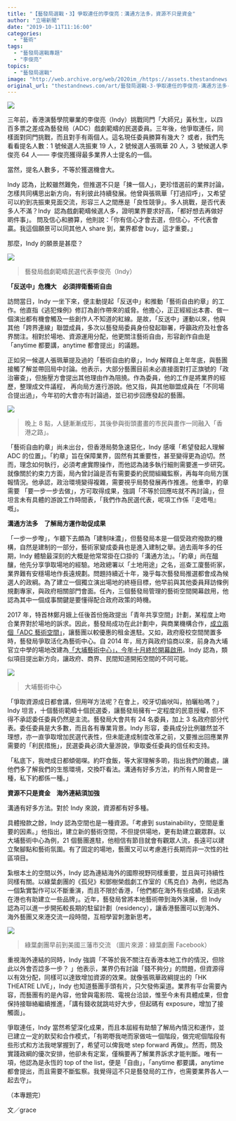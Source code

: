 ```yaml
---
title: "【藝發局選戰・3】爭取連任的李俊亮：溝通方法多，資源不只是資金"
author: "立場新聞"
date: "2019-10-11T11:16:00"
categories:
  - "藝術"
tags:
  - "藝發局選戰專題"
  - "李俊亮"
topics:
  - "藝發局選戰"
image: "http://web.archive.org/web/2020im_/https://assets.thestandnews.com/media/resized/1200x0/photos/adc-09_ef2wc_6Bz8NTq.png"
original_url: "thestandnews.com/art/藝發局選戰-3-爭取連任的李俊亮-溝通方法多-資源不只是資金"
---
```

![](http://web.archive.org/web/2020im_/https://assets.thestandnews.com/media/resized/1200x0/photos/adc-09_ef2wc_6Bz8NTq.png)

三年前，香港演藝學院畢業的李俊亮（Indy）挑戰同門「大師兄」黃秋生，以四百多票之差成為藝發局（ADC）戲劇範疇的民選委員。三年後，他爭取連任，同樣面對同門挑戰，而且對手有兩個人。這名現任委員勝算有幾大？ 或者，我們先看看提名人數：1 號候選人冼振東 19 人，2 號候選人張珮華 20 人，3 號候選人李俊亮 64 人—— 李俊亮獲得最多業界人士提名的一個。

當然，提名人數多，不等於獲選機會大。

Indy 認為，比較雖然難免，但推選不只是「揀一個人」，更珍惜選前的業界討論，怎樣共同構思出新方向，有利彼此持續發展。他曾與張珮華「打過招呼」，又希望可以約到冼振東見面交流，形容三人之間應是「良性競爭」。多人挑戰，是否代表多人不滿？Indy  認為戲劇範疇候選人多，證明業界要求好高，「都好想去再做好啲件事」。 問及信心和勝算，他則說：「你有信心才會去選，但信心，不代表會贏。我這個願景可以同其他人 share 到，業界都會 buy，這才重要。」

那麼，Indy 的願景是甚麼？

![](http://web.archive.org/web/2020im_/https://assets.thestandnews.com/media/photos/E69D8EE4BF8AE4BAAE20indy_S0ixe_g87wxkh.jpg)
> 藝發局戲劇範疇民選代表李俊亮（Indy）

**「反送中」危機大　必須捍衛藝術自由**

訪問當日，Indy 一坐下來，便主動提起「反送中」和推動「藝術自由約章」的工作。他直指《逃犯條例》修訂為創作帶來的威脅。他擔心，正正經經出本書、做一個演出都有機會觸及一些創作人不知道的紅線。是故，「反送中」運動以來，他與其他「跨界連線」聯盟成員，多次以藝發局委員身份發起聯署，呼籲政府及社會各界關注。相對於場地、資源運用分配，他更關注藝術自由，形容創作自由是「anytime 都要講，anytime 都會提出」的議題。

正如另一候選人張珮華提及過的「藝術自由約章」，Indy 解釋自上年年底，與藝團接觸了解並帶回局中討論。他表示，大部分藝團目前未必直接面對打正旗號的「政治審查」，但施壓方會提出其他理由作為阻撓。作為委員，他的工作是將業界的經歷，整理成文件議程， 再向局方進行游說。他又指，與其他聯盟成員在「不同場合提出過」，今年初的大會亦有討論過，並已初步回應發起的藝團。

![](http://web.archive.org/web/2020im_/https://assets.thestandnews.com/media/photos/chaindraw_yznbt_yu9PgdC.jpg)
> 晚上 8 點，人鏈漸漸成形，其後參與街頭畫畫的市民與畫作一同融入「香港之路」。

「藝術自由約章」尚未出台，但香港局勢急速惡化，Indy 感嘆「希望發起人理解 ADC 的位置」。「約章」旨在保障業界，固然有其重要性，甚至變得更為迫切。然而，理念如何執行，必須考慮實際操作，而他認為諸多執行細則需要進一步研究。就像關於約束力方面，局內曾討論是否有需要委約民間組織監察，再每年向局方匯報情況。他承認，政治環境變得複雜，需要視乎局勢發展再作推進。他重申，約章需要 「要一步一步去做」，方可取得成果，強調「不等於回應咗就不再討論」，但坦言未有具體的游說工作時間表，「我們作為民選代表，呢項工作係『走唔甩』嘅」。

**溝通方法多　了解局方運作助促成果**

「一步一步嚟」，乍聽下去頗為「建制味濃」，但藝發局本是一個受政府撥款的機構，自然是建制的一部分，藝術家變成委員也是進入建制之舉。過去兩年多的任期，Indy 體驗最深刻的大概是他常常掛在口掛的「溝通方法」。「約章」尚在醞釀，他先分享爭取場地的經驗。地政總署以「土地用途」之名，巡查工廈藝術家，業界難有安穩場地作長遠規劃。問題持續近十年，幾乎每次藝發局推選都會成為候選人的政綱。為了建立一個獨立演出場地的終極目標，他早前與其他委員拜訪條例規劃專家，與政府相關部門會面。任內，三個藝發局管理的藝術空間開幕啟用，他認為其中一個成事關鍵是要懂得配合政府政策的時機。

2017 年，特首林鄭月娥上任後首份施政提出「青年共享空間」計劃，某程度上吻合業界對於場地的訴求。因此，藝發局成功在此計劃中，與商業機構合作，[成立兩個「ADC 藝術空間」](../../art/%E8%A7%80%E5%A1%98adc%E8%97%9D%E8%A1%93%E7%A9%BA%E9%96%93%E6%8B%9B%E7%A7%9F-%E8%A1%A8%E6%BC%94%E8%97%9D%E8%A1%93%E5%B0%88%E7%94%A8-%E5%91%8E%E7%A7%9F%E5%85%AB%E8%9A%8A%E8%A8%AD%E8%A3%9D%E4%BF%AE%E6%B4%A5%E8%B2%BC/)，讓藝團以較優惠的租金進駐。又如，政府廢校空間閒置多時，藝發局爭取活化為藝術中心。自 2014 年，局方與政府協商以來，前身為大埔官立中學的場地改建為[「大埔藝術中心」，今年十月終於開幕啟用](../../art/%E5%A4%A7%E5%9F%94%E8%97%9D%E8%A1%93%E4%B8%AD%E5%BF%83%E8%90%BD%E6%88%90%E5%95%9F%E7%94%A8-21%E8%97%9D%E5%9C%98%E9%80%B2%E9%A7%90-%E8%A8%AD%E6%96%BD%E9%A0%90%E7%95%99%E7%AF%80%E6%95%B8%E5%8F%AF%E5%8D%B3%E7%A7%9F%E5%8D%B3%E7%94%A8/)。Indy 認為，類似項目提出新方向，讓政府、商界、民間知道開拓空間的不同可能。

![](http://web.archive.org/web/2020im_/https://assets.thestandnews.com/media/photos/entrance_Wchq0_L4Sg4gL.jpg)
> 大埔藝術中心

「爭取資源成日都會講，但用咩方法呢？在會上，咬牙切齒吠叫，拍曬枱嗎？」Indy 坦言，十個藝術範疇十個民選委，讓藝發局擁有一定程度的民意授權，但不得不承認委任委員仍然是主流。藝發局大會共有 24 名委員，加上 3 名政府部分代表。委任委員是大多數，而且各有專業背景。Indy 形容，委員成分比例雖然並不理想，亦一直爭取增加民選代表性，但未能達成制度改革之前，又要推出回應業界需要的「利民措施」，民選委員必須大量游說，爭取委任委員的信任和支持。

「私底下，我哋成日都傾偈㗎。約吓食飯，等大家理解多啲，指出我們的難處，讓他們多了解我們的生態環境，交換吓看法。溝通有好多方法，約所有人開會是一種，私下約都係一種。」

**資源不只是資金　海外連結須加強**

溝通有好多方法。對於 Indy 來說，資源都有好多種。

具體撥款之餘，Indy 認為空間也是一種資源。「考慮到 sustainability，空間是重要的因素。」他指出，建立新的藝術空間，不但提供場地，更有助建立觀眾群。以大埔藝術中心為例，21 個藝團進駐，他相信有節目就會有觀眾人流，長遠可以建立聚腳點和藝術氛圍。有了固定的場地，藝團又可以考慮進行長期而非一次性的社區項目。

紮根本土的空間以外，Indy 認為連結海外的國際視野同樣重要，並且與可持續性同樣有關。以綠葉劇團的《孤兒》和鄧樹榮戲劇工作室的《馬克白》為例，他認為一個紮實製作可以不斷重演，而且不限於香港，「他們都在海外有些成績，反過來在港也有助建立一些品牌」。近年，藝發局曾將本地藝術帶到海外演展，但 Indy 認為可以進一步開拓較長期的駐留計劃（residency），讓香港藝團可以到海外、海外藝團又來港交流一段時間，互相學習刺激新思考。

![](http://web.archive.org/web/2020im_/https://assets.thestandnews.com/media/photos/E7B6A0E89189E58A87E59C98_p6228_JTZ4AZo.jpg)
> 綠葉劇團早前到美國三藩市交流 （圖片來源：綠葉劇團 Facebook）

重視海外連結的同時，Indy 強調「不等於我不關注在香港本地工作的情況，但除此以外會否諗多一步？ 」他表示，業界仍有討論「錢不夠分」的問題，但資源得以有效分配，同樣可以達致增加資源的效果。就像張珮華政綱提出的「HK THEATRE LIVE」，Indy 也知道藝團手頭有片，只欠發佈渠道。業界有平台需要內容，而藝團有的是內容，他曾與電影院、電視台洽談，惟至今未有具體成果，但會保持接聯絡繼續推進，「講有錢收就跳咗好大步，但起碼有 exposure，增加了接觸面」。

爭取連任，Indy 當然希望深化成果，而且本屆經有助驗了解局內情況和運作，並已建立一定的默契和合作模式，「有啲嘢我哋而家做咗一個階段，做完呢個階段有些形式和方法我哋掌握到了，希望可以俾我哋 step forward 再做」。然而，問及實踐政綱的優次安排，他卻未有定案，僅稱要再了解業界訴求才能判斷。唯有一項，他認為是永恆的 top of the list，便是「自由」，「anytime 都要講，anytime 都會提出，而且需要不斷監察。我覺得這不只是藝發局的工作，也需要業界各人一起去守」。

（本專題完）

文／grace
